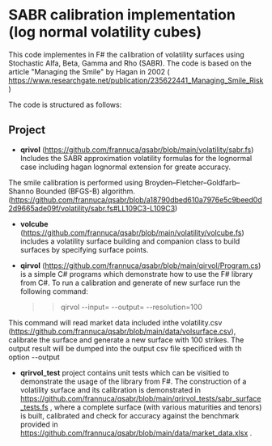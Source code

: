 # SABR calibration implementation (log normal volatility cubes)
This code implementes in F# the calibration of volatility surfaces using Stochastic Alfa, Beta, Gamma and Rho (SABR).
The code is based on the article "Managing the Smile" by Hagan in 2002 ( https://www.researchgate.net/publication/235622441_Managing_Smile_Risk )

The code is structured as follows:
## Project 
- **qrivol** (https://github.com/frannuca/qsabr/blob/main/volatility/sabr.fs)
Includes the SABR approximation volatility formulas for the lognormal case including hagan lognormal extension for greate accuracy.

The smile calibration is performed using Broyden–Fletcher–Goldfarb–Shanno Bounded (BFGS-B) algorithm.(https://github.com/frannuca/qsabr/blob/a18790dbed610a7976e5c9beed0d2d9665ade09f/volatility/sabr.fs#LL109C3-L109C3)

- **volcube** (https://github.com/frannuca/qsabr/blob/main/volatility/volcube.fs) includes a volatility surface building and companion class 
to build surfaces by specifying surface points.

- **qirvol** (https://github.com/frannuca/qsabr/blob/main/qirvol/Program.cs) is a simple C# programs which demonstrate how to use the F# library from C#.
 To run a calibration and generate of new surface run the following command:
 
  >> qirvol --input= <path to volsurface.csv> --output=<path to the ouput file> --resolution=100
  
 This command will read market data included inthe volatility.csv  (https://github.com/frannuca/qsabr/blob/main/data/volsurface.csv), calibrate the surface 
  and generate a new surface with 100 strikes. The output result will be dumped into the output csv file specificed with th option --output

- **qrirvol_test** project contains unit tests which can be visitied to demonstrate the usage of the library from F#. 
The construction of a volatility surface and its calibration is demonstrated in  https://github.com/frannuca/qsabr/blob/main/qrirvol_tests/sabr_surface_tests.fs , where a complete surface (with various maturities and tenors) is built, calibrated and check for accuracy against the benchmark provided in https://github.com/frannuca/qsabr/blob/main/data/market_data.xlsx .





